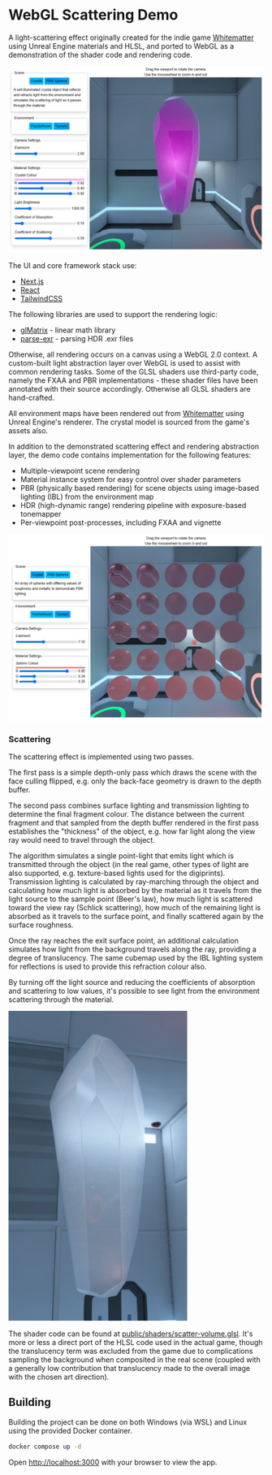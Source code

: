 # WebGL Scattering Demo

A light-scattering effect originally created for the indie game [Whitematter](https://whitematter.xyz) using Unreal Engine materials and HLSL, and ported to WebGL as a demonstration of the shader code and rendering code.

![Example Screenshot](screenshots/ss1.png)

The UI and core framework stack use:
- [Next.js](https://nextjs.org)
- [React](https://react.dev)
- [TailwindCSS](https://tailwindcss.com/)

The following libraries are used to support the rendering logic:
- [glMatrix](https://glmatrix.net/) - linear math library
- [parse-exr](https://github.com/dmnsgn/parse-exr) - parsing HDR .exr files

Otherwise, all rendering occurs on a canvas using a WebGL 2.0 context. A custom-built light abstraction layer over WebGL is used to assist with common rendering tasks. Some of the GLSL shaders use third-party code, namely the FXAA and PBR implementations - these shader files have been annotated with their source accordingly. Otherwise all GLSL shaders are hand-crafted.

All environment maps have been rendered out from [Whitematter](https://whitematter.xyz) using Unreal Engine's renderer. The crystal model is sourced from the game's assets also.

In addition to the demonstrated scattering effect and rendering abstraction layer, the demo code contains implementation for the following features:
- Multiple-viewpoint scene rendering
- Material instance system for easy control over shader parameters
- PBR (physically based rendering) for scene objects using image-based lighting (IBL) from the environment map
- HDR (high-dynamic range) rendering pipeline with exposure-based tonemapper
- Per-viewpoint post-processes, including FXAA and vignette

![Array of spheres with different values of roughness and metallic](screenshots/ss2.png)

### Scattering

The scattering effect is implemented using two passes.

The first pass is a simple depth-only pass which draws the scene with the face culling flipped, e.g. only the back-face geometry is drawn to the depth buffer.

The second pass combines surface lighting and transmission lighting to determine the final fragment colour. The distance between the current fragment and that sampled from the depth buffer rendered in the first pass establishes the "thickness" of the object, e.g. how far light along the view ray would need to travel through the object.

The algorithm simulates a single point-light that emits light which is transmitted through the object (in the real game, other types of light are also supported, e.g. texture-based lights used for the digiprints). Transmission lighting is calculated by ray-marching through the object and calculating how much light is absorbed by the material as it travels from the light source to the sample point (Beer's law), how much light is scattered toward the view ray (Schlick scattering), how much of the remaining light is absorbed as it travels to the surface point, and finally scattered again by the surface roughness.

Once the ray reaches the exit surface point, an additional calculation simulates how light from the background travels along the ray, providing a degree of translucency. The same cubemap used by the IBL lighting system for reflections is used to provide this refraction colour also.

By turning off the light source and reducing the coefficients of absorption and scattering to low values, it's possible to see light from the environment scattering through the material.

![Translucent version of the crystal material](screenshots/ss3.png)

The shader code can be found at [public/shaders/scatter-volume.glsl](https://github.com/thomasfn/webgl-scattering-demo/blob/master/public/shaders/scatter-volume.glsl). It's more or less a direct port of the HLSL code used in the actual game, though the translucency term was excluded from the game due to complications sampling the background when composited in the real scene (coupled with a generally low contribution that translucency made to the overall image with the chosen art direction).

## Building

Building the project can be done on both Windows (via WSL) and Linux using the provided Docker container.

```bash
docker compose up -d
```

Open [http://localhost:3000](http://localhost:3000) with your browser to view the app.

